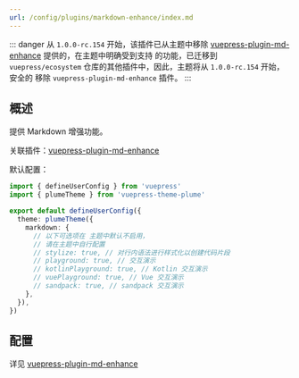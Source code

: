 ```yaml
---
url: /config/plugins/markdown-enhance/index.md
---
```

::: danger 从 `1.0.0-rc.154` 开始，该插件已从主题中移除
[vuepress-plugin-md-enhance](https://plugin-md-enhance.vuejs.press/zh/) 提供的，在主题中明确受到支持
的功能，已迁移到 `vuepress/ecosystem` 仓库的其他插件中，因此，主题将从 `1.0.0-rc.154` 开始，安全的
移除 `vuepress-plugin-md-enhance` 插件。
:::

## 概述

提供 Markdown 增强功能。

关联插件：[vuepress-plugin-md-enhance](https://plugin-md-enhance.vuejs.press/zh/)

默认配置：

```ts title=".vuepress/config.ts"
import { defineUserConfig } from 'vuepress'
import { plumeTheme } from 'vuepress-theme-plume'

export default defineUserConfig({
  theme: plumeTheme({
    markdown: {
      // 以下可选项在 主题中默认不启用，
      // 请在主题中自行配置
      // stylize: true, // 对行内语法进行样式化以创建代码片段
      // playground: true, // 交互演示
      // kotlinPlayground: true, // Kotlin 交互演示
      // vuePlayground: true, // Vue 交互演示
      // sandpack: true, // sandpack 交互演示
    },
  }),
})
```

## 配置

详见 [vuepress-plugin-md-enhance](https://plugin-md-enhance.vuejs.press/zh/config.html)
